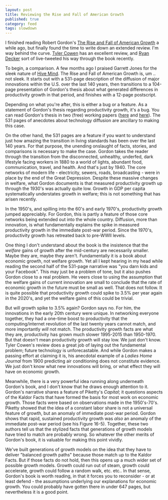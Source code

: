 ```yaml
---
layout: post
title: Reviewing the Rise and Fall of American Growth
published: true
category: feed
tags: slowdown
---
```


I finished reading Robert Gordon's [The Rise and Fall of American Growth](http://amzn.to/1Sb860J) a while ago, but finally found the time to write down an extended review. I'm way behind the curve. [Tyler Cowen](https://www.foreignaffairs.com/reviews/review-essay/2016-02-15/innovation-over) has an excellent review, and [Ryan Decker](https://twitter.com/UpdatedPriors) sort of live-tweeted his way through the book recently.

To begin, a comparison. A few months ago I praised Garrett Jones for the sleek nature of [Hive Mind](http://amzn.to/1UQCXV6). The Rise and Fall of American Growth is, um .. not sleek. It starts out with a 531-page description of the diffusion of major innovations within the U.S. over the last 140 years, then transitions to a 104-page presentation of Gordon's thesis about what generated differences in productivity growth in that period, and finishes with a 12-page postscript.

Depending on what you're after, this is either a bug or a feature. As a statement of Gordon's thesis regarding productivity growth, it's a bug. You can read Gordon's thesis in two (free) working papers ([here](http://economics.weinberg.northwestern.edu/robert-gordon/Is%20US%20Economic%20Growth%20Over.pdf) and [here](http://economics.weinberg.northwestern.edu/robert-gordon/NBER%20P383F%20Sequel_140126.pdf)). The 531 pages of anecdotes about technology diffusion are ancillary to making this case.

On the other hand, the 531 pages are a feature if you want to understand just how amazing the transition in living standards has been over the last 140 years. For that purpose, the unending onslaught of facts, stories, and comparisons is necessary to make the case. Gordon takes the reader through the transition from the disconnected, unhealthy, underfed, dark lifestyle facing workers in 1880 to a world of lights, abundant food, communication, travel, and health. And that's just by 1940. The core networks of modern life - electricity, sewers, roads, broadcasting - were in place by the end of the Great Depression. Despite these massive changes in welfare, what Gordon documents is that measured productivity growth up through the 1930's was actually quite low. Growth in GDP per capita systematically understates growth in welfare; this is not something that has arisen recently. 

In the 1950's, and spilling into the 60's and early 1970's, productivity growth jumped appreciably. For Gordon, this is partly a feature of those core networks being extended out into the whole country. Diffusion, more than innovation, is what fundamentally explains the spike in measured productivity growth in the immediate post-war period. Since the 1970's, productivity growth has retreated back to pre-WWII levels.

One thing I don't understand about the book is the insistence that the *welfare* gains of growth after the mid-century are necessarily smaller. Maybe they are, maybe they aren't. Fundamentally it is a book about economic growth, not welfare growth. Yet all I kept hearing in my head while reading the second half of the 531-page narrative was "you darn kids and your Facebook". This may just be a problem of tone, but it also pushes Gordon close to a real problem. He veers close to using the assumption that the welfare gains of current innovation are small to conclude that the rate of economic growth in the future must be small as well. That does not follow. It is quite possible that productivity growth could spike to 3.5% per year again in the 2020's, and yet the welfare gains of this could be trivial. 

But will growth spike to 3.5% again? Gordon says no. For him, the innovations in the early 20th century were unique. In networking everyone together, they had a one-time boost to productivity that the computing/internet revolution of the last twenty years cannot match, and more importantly *will* not match. The productivity growth facts are what they are, productivity has grown much slower 1995-2015 than 1950-1970. But that doesn't mean productivity growth will stay low. We just don't know. Tyler Cowen's review does a great job of laying out the fundamental problem; future technology is unforecastable. And while Gordon makes a passing effort at claiming it is, his anecdotal example of a *Ladies Home Journal* from 1900 predicting air conditioning does not constitute evidence. We just don't know what new innovations will bring, or what effect they will have on economic growth. 

Meanwhile, there is a very powerful idea running along underneath Gordon's book, and I don't know that he draws enough attention to it. Gordon's narrative shares a feature of Piketty's *Capital*; it questions aspects of the Kaldor Facts that have formed the basis for most work on economic growth. Those facts were based on observations made in the 1950's-70's. Piketty showed that the idea of a constant labor share is not a universal feature of growth, but an anomaly of immediate post-war period. Gordon shows that rapid, sustained productivity growth was *also* an anomaly of the immediate post-war period (see his Figure 16-5). Together, these two authors tell us that the stylized facts that generations of growth models have tried to match are probably wrong. So whatever the other merits of Gordon's book, it is valuable for making this point vividly.

We've built generations of growth models on the idea that they have to deliver "balanced growth paths" because those match up to the Kaldor Facts. But if those facts do not hold, then this opens up a much wider set of possible growth models. Growth could run out of steam, growth could accelerate, growth could follow a random walk, etc. etc.. In that sense, Gordon's book is worth reading, in that it forces you to reconsider - or at least defend - the assumptions underlying our explanations for economic growth. You could probably have gotten there in under 647 pages, but nevertheless it is a good point. 

